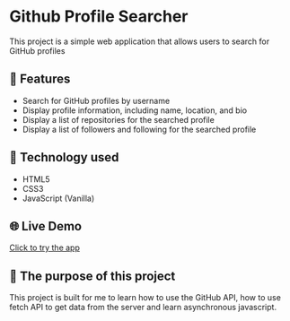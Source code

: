 # Github Profile Searcher
This project is a simple web application that allows users to search for GitHub profiles

## 🔧 Features
- Search for GitHub profiles by username
- Display profile information, including name, location, and bio
- Display a list of repositories for the searched profile
- Display a list of followers and following for the searched profile

## 🧰 Technology used

- HTML5
- CSS3
- JavaScript (Vanilla)

## 🌐 Live Demo

[Click to try the app](https://kitarobenaya.github.io/GithubProfileSearcher/)

## 📝 The purpose of this project

This project is built for me to learn how to use the GitHub API, how to use fetch API to get data from the server and learn asynchronous javascript.